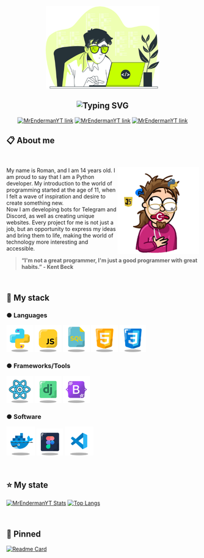 <div align="center">
<img weight="300" height="215" src="data/table.svg">
 
<h2 href="https://git.io/typing-svg"><img src="https://readme-typing-svg.demolab.com?font=exo++2+bold&weight=900&size=30&pause=1000&color=2AA889&center=true&vCenter=true&repeat=false&lines=Hello+there!+I'm+Roman!;Python+Developer;always+learning+new+things;%2B3+years+of+coding+experience" alt="Typing SVG" /></h2>

[![MrEndermanYT link](https://img.shields.io/badge/TELEGRAM-2AA889?style=for-the-badge&logo=telegram&logoColor=white)](https://t.me/MrEnderman_YT)
[![MrEndermanYT link](https://img.shields.io/badge/DISCORD-2AA889?style=for-the-badge&logo=discord&logoColor=white)](https://discordapp.com/users/839816191254331413/ )
[![MrEndermanYT link](https://img.shields.io/badge/LINKEDIN-2AA889?style=for-the-badge&logo=linkedin&logoColor=white)](https://github.com/MrEnderman-YT)


</div>
<div align="left">

<h2>📋 About me</h2>
⠀

<a><img align="right" src="auch.gif" weight="200" height="228" title="Python"/></a>
My name is Roman, and I am 14 years old. I am proud to say that I am a Python developer.
My introduction to the world of programming started at the age of 11, when I felt a wave of inspiration and desire to create something new. <br/>
Now I am developing bots for Telegram and Discord, as well as creating unique websites. Every project for me is not just a job, but an opportunity to express my ideas and bring them to life, making the world of technology more interesting and accessible.

> **“I'm not a great programmer, I'm just a good programmer with great habits.” - Kent Beck**

⠀
<h2><b>💼 My stack</b></h2>
<h3>● Languages</h3>

<img src="data/icon-python.svg" weight="70" height="70" title="Python"/>
<img src="data/icon-js.svg" weight="70" height="70" title="JavaScript"/>
<img src="data/icon-mysql.svg" weight="70" height="70" title="Mysql"/>
<img src="data/icon-html.svg" weight="70" height="70" title="HTML"/>
<img src="data/icon-css.svg" weight="70" height="70" title="CSS"/>

<h3>● Frameworks/Tools</h3>

<img src="data/icon-react.svg" weight="70" height="70" title="React"/>
<img src="data/icon-django.svg" weight="70" height="70" title="Django"/>
<img src="data/icon-bootstrap.svg" weight="70" height="70" title="Bootstrap"/>

<h3>● Software</h3>

<img src="data/icon-docker.svg" weight="75" height="75" title="Docker"/>
<img src="data/icon-figma.svg" weight="70" height="70" title="Figma"/>
<img src="data/icon-vscode.svg" weight="75" height="75" title="VSCode"/>

⠀
<h2>⭐ My state</h2>
  
[![MrEndermanYT Stats](https://github-readme-stats.vercel.app/api?username=MrEnderman-YT&show_icons=true&theme=gotham&locale=en)](https://github.com/anuraghazra/github-readme-stats) [![Top Langs](https://github-readme-stats.vercel.app/api/top-langs/?username=MrEnderman-YT&layout=compact&theme=gotham)](https://github.com/MrEnderman-YT)

⠀
<h2>📌 Pinned</h2>

[![Readme Card](https://github-readme-stats.vercel.app/api/pin/?username=MrEnderman-YT&repo=Network-City-Helper&theme=gotham&show_owner=true&description_lines_count=3)](https://github.com/MrEnderman-YT/Network-City-Helper)
</div>
